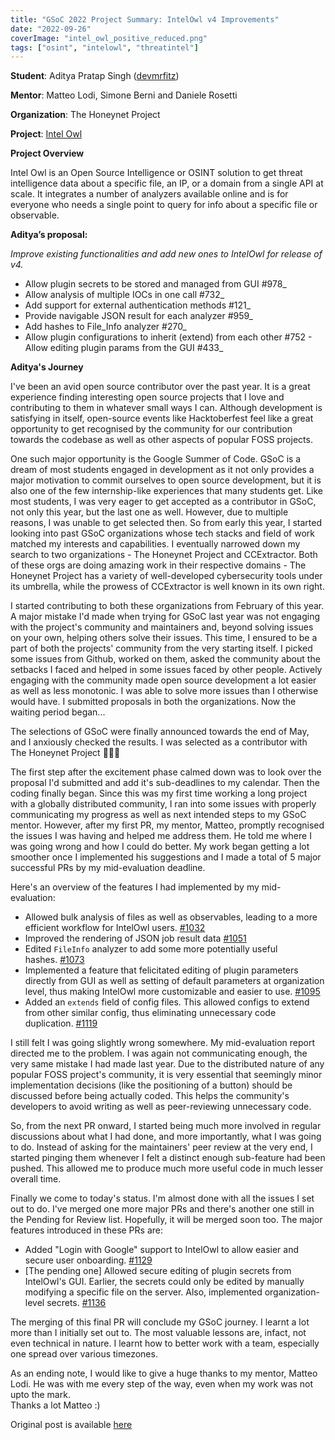 ```yaml
---
title: "GSoC 2022 Project Summary: IntelOwl v4 Improvements"
date: "2022-09-26"
coverImage: "intel_owl_positive_reduced.png"
tags: ["osint", "intelowl", "threatintel"]
---
```


**Student**: Aditya Pratap Singh ([devmrfitz](https://github.com/devmrfitz))

**Mentor**: Matteo Lodi, Simone Berni and Daniele Rosetti

**Organization**: The Honeynet Project

**Project**: [Intel Owl](https://github.com/intelowlproject/IntelOwl)

**Project Overview**

Intel Owl is an Open Source Intelligence or OSINT solution to get threat intelligence data about a specific file, an IP, or a domain from a single API at scale. It integrates a number of analyzers available online and is for everyone who needs a single point to query for info about a specific file or observable.

<!--more-->

**Aditya’s proposal:**

_Improve existing functionalities and add new ones to IntelOwl for release of v4._

- Allow plugin secrets to be stored and managed from GUI #978_
- Allow analysis of multiple IOCs in one call #732_
- Add support for external authentication methods #121_
- Provide navigable JSON result for each analyzer #959_
- Add hashes to File\_Info analyzer #270_
- Allow plugin configurations to inherit (extend) from each other #752 - Allow editing plugin params from the GUI #433_

**Aditya's Journey**

I've been an avid open source contributor over the past year. It is a great experience finding interesting open source projects that I love and contributing to them in whatever small ways I can. Although development is satisfying in itself, open-source events like Hacktoberfest feel like a great opportunity to get recognised by the community for our contribution towards the codebase as well as other aspects of popular FOSS projects.

One such major opportunity is the Google Summer of Code. GSoC is a dream of most students engaged in development as it not only provides a major motivation to commit ourselves to open source development, but it is also one of the few internship-like experiences that many students get. Like most students, I was very eager to get accepted as a contributor in GSoC, not only this year, but the last one as well. However, due to multiple reasons, I was unable to get selected then. So from early this year, I started looking into past GSoC organizations whose tech stacks and field of work matched my interests and capabilities. I eventually narrowed down my search to two organizations - The Honeynet Project and CCExtractor. Both of these orgs are doing amazing work in their respective domains - The Honeynet Project has a variety of well-developed cybersecurity tools under its umbrella, while the prowess of CCExtractor is well known in its own right.

I started contributing to both these organizations from February of this year. A major mistake I'd made when trying for GSoC last year was not engaging with the project's community and maintainers and, beyond solving issues on your own, helping others solve their issues. This time, I ensured to be a part of both the projects' community from the very starting itself. I picked some issues from Github, worked on them, asked the community about the setbacks I faced and helped in some issues faced by other people. Actively engaging with the community made open source development a lot easier as well as less monotonic. I was able to solve more issues than I otherwise would have. I submitted proposals in both the organizations. Now the waiting period began...

The selections of GSoC were finally announced towards the end of May, and I anxiously checked the results. I was selected as a contributor with The Honeynet Project 🎉🎉🎉

The first step after the excitement phase calmed down was to look over the proposal I'd submitted and add it's sub-deadlines to my calendar. Then the coding finally began. Since this was my first time working a long project with a globally distributed community, I ran into some issues with properly communicating my progress as well as next intended steps to my GSoC mentor. However, after my first PR, my mentor, Matteo, promptly recognised the issues I was having and helped me address them. He told me where I was going wrong and how I could do better. My work began getting a lot smoother once I implemented his suggestions and I made a total of 5 major successful PRs by my mid-evaluation deadline.

Here's an overview of the features I had implemented by my mid-evaluation:

- Allowed bulk analysis of files as well as observables, leading to a more efficient workflow for IntelOwl users. [#1032](https://github.com/intelowlproject/IntelOwl/pull/1032)
- Improved the rendering of JSON job result data [#1051](https://github.com/intelowlproject/IntelOwl/pull/1051)
- Edited `FileInfo` analyzer to add some more potentially useful hashes. [#1073](https://github.com/intelowlproject/IntelOwl/pull/1073)
- Implemented a feature that felicitated editing of plugin parameters directly from GUI as well as setting of default parameters at organization level, thus making IntelOwl more customizable and easier to use. [#1095](https://github.com/intelowlproject/IntelOwl/pull/1095)
- Added an `extends` field of config files. This allowed configs to extend from other similar config, thus eliminating unnecessary code duplication. [#1119](https://github.com/intelowlproject/IntelOwl/pull/1119)

I still felt I was going slightly wrong somewhere. My mid-evaluation report directed me to the problem. I was again not communicating enough, the very same mistake I had made last year. Due to the distributed nature of any popular FOSS project's community, it is very essential that seemingly minor implementation decisions (like the positioning of a button) should be discussed before being actually coded. This helps the community's developers to avoid writing as well as peer-reviewing unnecessary code.

So, from the next PR onward, I started being much more involved in regular discussions about what I had done, and more importantly, what I was going to do. Instead of asking for the maintainers' peer review at the very end, I started pinging them whenever I felt a distinct enough sub-feature had been pushed. This allowed me to produce much more useful code in much lesser overall time.

Finally we come to today's status. I'm almost done with all the issues I set out to do. I've merged one more major PRs and there's another one still in the Pending for Review list. Hopefully, it will be merged soon too. The major features introduced in these PRs are:

- Added "Login with Google" support to IntelOwl to allow easier and secure user onboarding. [#1129](https://github.com/intelowlproject/IntelOwl/pull/1129)
- \[The pending one\] Allowed secure editing of plugin secrets from IntelOwl's GUI. Earlier, the secrets could only be edited by manually modifying a specific file on the server. Also, implemented organization-level secrets. [#1136](https://github.com/intelowlproject/IntelOwl/pull/1136)

The merging of this final PR will conclude my GSoC journey. I learnt a lot more than I initially set out to. The most valuable lessons are, infact, not even technical in nature. I learnt how to better work with a team, especially one spread over various timezones.

As an ending note, I would like to give a huge thanks to my mentor, Matteo Lodi. He was with me every step of the way, even when my work was not upto the mark.  
Thanks a lot Matteo :)

Original post is available [here](https://dev.to/devmrfitz/to-gsoc-and-beyond-4m34)
